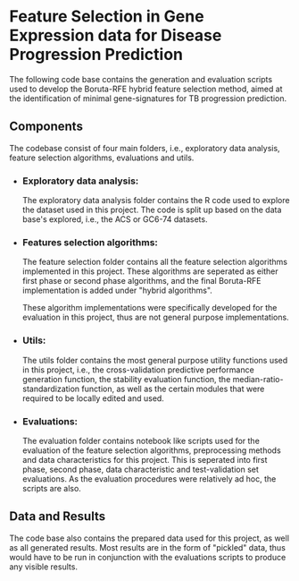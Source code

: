 # Feature Selection in Gene Expression data for Disease Progression Prediction

The following code base contains the generation and evaluation scripts used to develop the Boruta-RFE hybrid feature selection method, aimed at the identification of minimal gene-signatures for TB progression prediction. 

## Components

The codebase consist of four main folders, i.e., exploratory data analysis, feature selection algorithms, evaluations and utils.

* ### Exploratory data analysis:

    The exploratory data analysis folder contains the R code used to explore the dataset used in this project. The code is split up based on the data base's explored, i.e., the ACS or GC6-74 datasets.

* ### Features selection algorithms: 

    The feature selection folder contains all the feature selection algorithms implemented in this project. These algorithms are seperated as either first phase or second phase algorithms, and the final Boruta-RFE implementation is added under "hybrid algorithms". 

    These algorithm implementations were specifically developed for the evaluation in this project, thus are not general purpose implementations.

* ### Utils:

    The utils folder contains the most general purpose utility functions used in this project, i.e., the cross-validation predictive performance generation function, the stability evaluation function, the median-ratio-standardization function, as well as the certain modules that were required to be locally edited and used.

* ### Evaluations:

    The evaluation folder contains notebook like scripts used for the evaluation of the feature selection algorithms, preprocessing methods and data characteristics for this project. This is seperated into first phase, second phase, data characteristic and test-validation set evaluations. As the evaluation procedures were relatively ad hoc, the scripts are also.

## Data and Results

The code base also contains the prepared data used for this project, as well as all generated results. Most results are in the form of "pickled" data, thus would have to be run in conjunction with the evaluations scripts to produce any visible results. 


